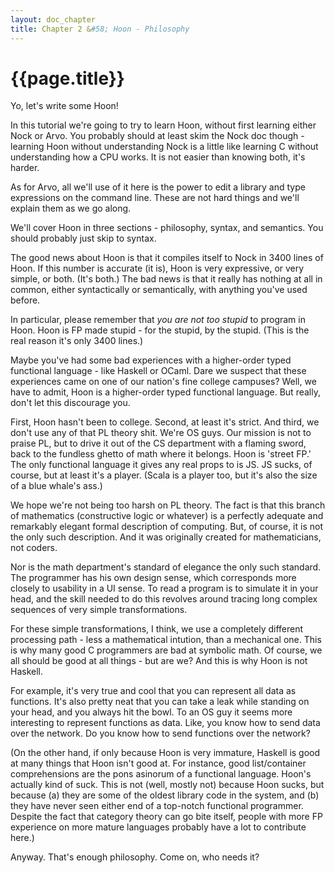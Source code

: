 ```yaml
---
layout: doc_chapter
title: Chapter 2 &#58; Hoon - Philosophy
---
```



{{page.title}}
==============================

Yo, let's write some Hoon!

In this tutorial we're going to try to learn Hoon, without first
learning either Nock or Arvo.  You probably should at least skim
the Nock doc though - learning Hoon without understanding Nock is
a little like learning C without understanding how a CPU works.
It is not easier than knowing both, it's harder.

As for Arvo, all we'll use of it here is the power to edit a
library and type expressions on the command line.  These are
not hard things and we'll explain them as we go along.

We'll cover Hoon in three sections - philosophy, syntax, and
semantics.  You should probably just skip to syntax.

The good news about Hoon is that it compiles itself to Nock in
3400 lines of Hoon.  If this number is accurate (it is), Hoon 
is very expressive, or very simple, or both.  (It's both.)  The
bad news is that it really has nothing at all in common, either
syntactically or semantically, with anything you've used before.

In particular, please remember that _you are not too stupid_ to
program in Hoon.  Hoon is FP made stupid - for the stupid, by the
stupid.  (This is the real reason it's only 3400 lines.)

Maybe you've had some bad experiences with a higher-order typed
functional language - like Haskell or OCaml.  Dare we suspect
that these experiences came on one of our nation's fine college
campuses?  Well, we have to admit, Hoon is a higher-order typed
functional language.  But really, don't let this discourage you.

First, Hoon hasn't been to college.  Second, at least it's
strict.  And third, we don't use any of that PL theory shit.
We're OS guys.  Our mission is not to praise PL, but to drive it
out of the CS department with a flaming sword, back to the
fundless ghetto of math where it belongs.  Hoon is 'street FP.'
The only functional language it gives any real props to is JS.
JS sucks, of course, but at least it's a player.  (Scala is a
player too, but it's also the size of a blue whale's ass.)

We hope we're not being too harsh on PL theory.  The fact is that
this branch of mathematics (constructive logic or whatever) is a
perfectly adequate and remarkably elegant formal description of
computing.  But, of course, it is not the only such description.
And it was originally created for mathematicians, not coders.

Nor is the math department's standard of elegance the only such
standard.  The programmer has his own design sense, which
corresponds more closely to usability in a UI sense.  To read a
program is to simulate it in your head, and the skill needed to
do this revolves around tracing long complex sequences of very
simple transformations.  

For these simple transformations, I think, we use a completely
different processing path - less a mathematical intution, than a
mechanical one.  This is why many good C programmers are bad at
symbolic math.  Of course, we all should be good at all things -
but are we?  And this is why Hoon is not Haskell.

For example, it's very true and cool that you can represent all
data as functions.  It's also pretty neat that you can take a
leak while standing on your head, and you always hit the bowl.
To an OS guy it seems more interesting to represent functions as
data.  Like, you know how to send data over the network.  Do you
know how to send functions over the network?

(On the other hand, if only because Hoon is very immature, Haskell 
is good at many things that Hoon isn't good at.  For instance,
good list/container comprehensions are the pons asinorum of a
functional language.  Hoon's actually kind of suck.  This is not 
(well, mostly not) because Hoon sucks, but because (a) they are
some of the oldest library code in the system, and (b) they have 
never seen either end of a top-notch functional programmer.
Despite the fact that category theory can go bite itself, people
with more FP experience on more mature languages probably have a
lot to contribute here.)
 
Anyway.  That's enough philosophy.  Come on, who needs it?
